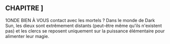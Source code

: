 ## CHAPITRE ]


1ONDE BIEN À VOUS
contact avec les mortels ? Dans le monde de Dark Sun, les
dieux sont extrêmement distants (peut-être même qu'ils
n'existent pas) et les clercs se reposent uniquement sur la
puissance élémentaire pour alimenter leur magie.
